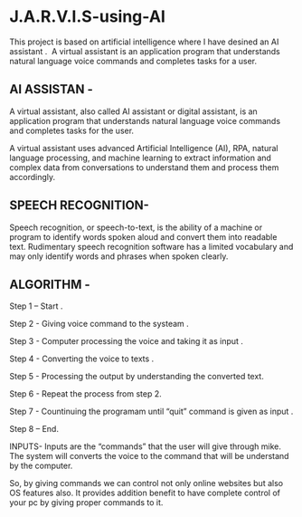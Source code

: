# J.A.R.V.I.S-using-AI
This project is based on artificial intelligence where I have desined an AI assistant .  A virtual assistant is an application program that understands natural language voice commands and completes tasks for a user.

## AI ASSISTAN - 
A virtual assistant, also called AI assistant or digital assistant, is an application program that understands natural language voice commands and completes tasks for the user.

A virtual assistant uses advanced Artificial Intelligence (AI), RPA, natural language processing, and machine learning to extract information and complex data from conversations to understand them and process them accordingly.


## SPEECH RECOGNITION-
Speech recognition, or speech-to-text, is the ability of a machine or program to identify words spoken aloud and convert them into readable text. Rudimentary speech recognition software has a limited vocabulary and may only identify words and phrases when spoken clearly.


## ALGORITHM - 

Step 1 – Start .

Step 2 -  Giving voice command to the systeam .

Step 3 -  Computer processing the voice and taking it as input .

Step 4 -   Converting the voice to texts .

Step 5 -  Processing the output by understanding the converted text.

Step 6 -  Repeat the process from step 2.

Step 7 - Countinuing the programam until “quit” command is given as input .

Step 8 – End.

INPUTS-
Inputs are the “commands” that the user will give through mike. The system will converts the voice to the command that will be understand by the computer.


So, by giving commands we can control not only online websites but also OS features also. It provides addition benefit to have  complete control of your pc by giving proper commands to it.

